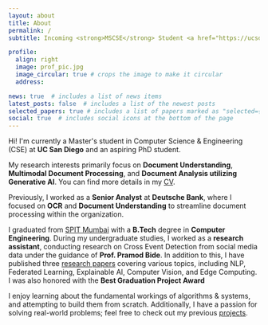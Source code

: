 ```yaml
---
layout: about
title: About
permalink: /
subtitle: Incoming <strong>MSCSE</strong> Student <a href="https://ucsd.edu/">@UCSD</a> | Former <strong>Senior Analyst</strong> <a href="https://db.com/">@Deutsche Bank</a>

profile:
  align: right
  image: prof_pic.jpg
  image_circular: true # crops the image to make it circular
  address: 

news: true  # includes a list of news items
latest_posts: false  # includes a list of the newest posts
selected_papers: true # includes a list of papers marked as "selected={true}"
social: true  # includes social icons at the bottom of the page
---
```


Hi! I'm currently a Master's student in Computer Science & Engineering (CSE) at **UC San Diego** and an aspiring PhD student.

My research interests primarily focus on **Document Understanding**, **Multimodal Document Processing**, and **Document Analysis utilizing Generative AI**. You can find more details in my [CV](/cv).

Previously, I worked as a **Senior Analyst** at **Deutsche Bank**, where I focused on **OCR** and **Document Understanding** to streamline document processing within the organization.

I graduated from [SPIT Mumbai](https://spit.ac.in) with a **B.Tech** degree in **Computer Engineering**. During my undergraduate studies, I worked as a **research assistant**, conducting research on Cross Event Detection from social media data under the guidance of **Prof. Pramod Bide**. In addition to this, I have published three [research papers](/publications/) covering various topics, including NLP, Federated Learning, Explainable AI, Computer Vision, and Edge Computing. I was also honored with the **Best Graduation Project Award**

I enjoy learning about the fundamental workings of algorithms & systems, and attempting to build them from scratch. Additionally, I have a passion for solving real-world problems; feel free to check out my previous [projects](/projects).

<!-- I graduated from SPIT Mumbai with a B.Tech degree in **Computer Engineering**. During my undergraduate, I worked on Cross Event Detection from social media data under guidance of **Prof. Pramod Bide**, published three [research papers](/publications/) encompassing NLP, Federated Learning, Explainable AI, Computer Vision and Edge Computing. Also won the **Best Graduation Project Award**. -->

<!-- Write your biography here. Tell the world about yourself. Link to your favorite [subreddit](http://reddit.com). You can put a picture in, too. The code is already in, just name your picture `prof_pic.jpg` and put it in the `img/` folder.

Put your address / P.O. box / other info right below your picture. You can also disable any of these elements by editing `profile` property of the YAML header of your `_pages/about.md`. Edit `_bibliography/papers.bib` and Jekyll will render your [publications page](/al-folio/publications/) automatically.

Link to your social media connections, too. This theme is set up to use [Font Awesome icons](http://fortawesome.github.io/Font-Awesome/) and [Academicons](https://jpswalsh.github.io/academicons/), like the ones below. Add your Facebook, Twitter, LinkedIn, Google Scholar, or just disable all of them. -->
